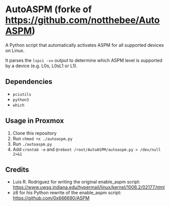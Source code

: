 # AutoASPM (forke of https://github.com/notthebee/AutoASPM)

A Python script that automatically activates ASPM for all supported devices on Linux.

It parses the `lspci -vv` output to determine which ASPM level is supported by
a device (e.g. L0s, L0sL1 or L1).

## Dependencies

- `pciutils`
- `python3`
- `which`

## Usage in Proxmox

1. Clone this repository
2. Run `chmod +x ./autoaspm.py`
3. Run `./autoaspm.py`
4. Add `crontab -e` and `@reboot /root/AutoASPM/autoaspm.py > /dev/null 2>&1`

## Credits

- Luis R. Rodriguez for writing the original enable_aspm script:
  <https://www.uwsg.indiana.edu/hypermail/linux/kernel/1006.2/02177.html>
- z8 for his Python rewrite of the enable_aspm script: <https://github.com/0x666690/ASPM>
